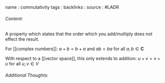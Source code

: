 name : commutativity
tags : 
backlinks : 
source : #LADR

###### Content:
A property which states that the order which you add/multiply does not effect the result.

For [[complex numbers]]:
$a+b = b + a$ and $ab = ba$ for all $a,b \in \textbf{C}$

With respect to a [[vector space]], this only extends to addition:
$u+v = v+u$ for all $u,v \in V$

###### Additional Thoughts:
